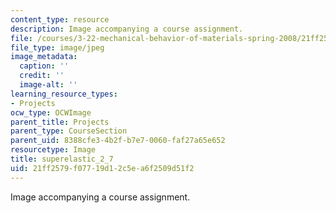 ```yaml
---
content_type: resource
description: Image accompanying a course assignment.
file: /courses/3-22-mechanical-behavior-of-materials-spring-2008/21ff2579f07719d12c5ea6f2509d51f2_superelastic_2_7.jpg
file_type: image/jpeg
image_metadata:
  caption: ''
  credit: ''
  image-alt: ''
learning_resource_types:
- Projects
ocw_type: OCWImage
parent_title: Projects
parent_type: CourseSection
parent_uid: 8388cfe3-4b2f-b7e7-0060-faf27a65e652
resourcetype: Image
title: superelastic_2_7
uid: 21ff2579-f077-19d1-2c5e-a6f2509d51f2
---
```

Image accompanying a course assignment.

